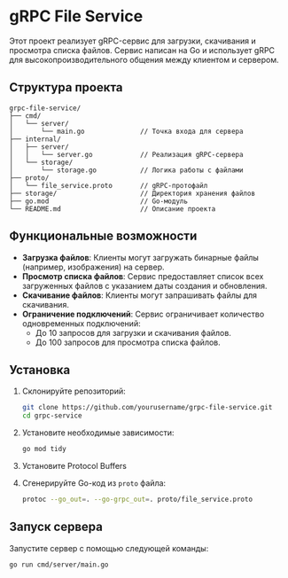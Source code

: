 # gRPC File Service

Этот проект реализует gRPC-сервис для загрузки, скачивания и просмотра списка файлов. Сервис написан на Go и использует gRPC для высокопроизводительного общения между клиентом и сервером.

## Структура проекта

```plaintext
grpc-file-service/
├── cmd/
│   └── server/
│       └── main.go              // Точка входа для сервера
├── internal/
│   ├── server/
│   │   └── server.go            // Реализация gRPC-сервера
│   └── storage/
│       └── storage.go           // Логика работы с файлами
├── proto/
│   └── file_service.proto       // gRPC-протофайл
├── storage/                     // Директория хранения файлов
├── go.mod                       // Go-модуль
└── README.md                    // Описание проекта
```

## Функциональные возможности

- **Загрузка файлов**: Клиенты могут загружать бинарные файлы (например, изображения) на сервер.
- **Просмотр списка файлов**: Сервис предоставляет список всех загруженных файлов с указанием даты создания и обновления.
- **Скачивание файлов**: Клиенты могут запрашивать файлы для скачивания.
- **Ограничение подключений**: Сервис ограничивает количество одновременных подключений:
    - До 10 запросов для загрузки и скачивания файлов.
    - До 100 запросов для просмотра списка файлов.

## Установка

1. Склонируйте репозиторий:

    ```bash
    git clone https://github.com/yourusername/grpc-file-service.git
    cd grpc-service
    ```

2. Установите необходимые зависимости:

    ```bash
    go mod tidy
    ```

3. Установите Protocol Buffers

4. Сгенерируйте Go-код из `proto` файла:

    ```bash
    protoc --go_out=. --go-grpc_out=. proto/file_service.proto
    ```

## Запуск сервера

Запустите сервер с помощью следующей команды:

```bash
go run cmd/server/main.go
```

